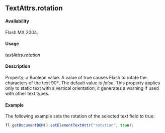## TextAttrs.rotation

#### Availability

Flash MX 2004.

#### Usage

*textAttrs.rotation*

#### Description

Property; a Boolean value. A value of true causes Flash to rotate the characters of the text 90º. The default value is *false*. This property applies only to static text with a vertical orientation; it generates a warning if used with other text types.

#### Example

The following example sets the rotation of the selected text field to true:

```javascript
fl.getDocumentDOM().setElementTextAttr("rotation", true);

```
